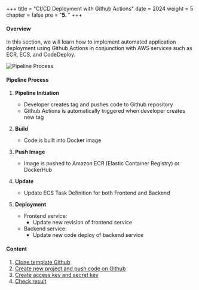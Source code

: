 +++
title = "CI/CD Deployment with Github Actions"
date = 2024
weight = 5
chapter = false
pre = "<b>5. </b>"
+++

#### Overview
In this section, we will learn how to implement automated application deployment using Github Actions in conjunction with AWS services such as ECR, ECS, and CodeDeploy.

![Pipeline Process](/images/4-cicd-gitlab/4.0.2.png)

#### Pipeline Process

1. **Pipeline Initiation**
   - Developer creates tag and pushes code to Github repository
   - Github Actions is automatically triggered when developer creates new tag

2. **Build**
   - Code is built into Docker image

3. **Push Image**
   - Image is pushed to Amazon ECR (Elastic Container Registry) or DockerHub

4. **Update**
   - Update ECS Task Definition for both Frontend and Backend

5. **Deployment**
   - Frontend service:
     - Update new revision of frontend service
   - Backend service:
     - Update new code deploy of backend service

#### Content

1. [Clone template Github](1-clone-project)
2. [Create new project and push code on Github](2-new-project-push-code)
3. [Create access key and secret key](3-accesskey-secretkey)
4. [Check result](4-result)
